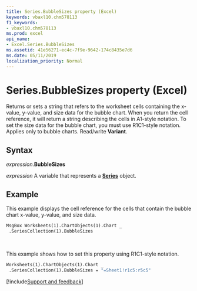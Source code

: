 ```yaml
---
title: Series.BubbleSizes property (Excel)
keywords: vbaxl10.chm578113
f1_keywords:
- vbaxl10.chm578113
ms.prod: excel
api_name:
- Excel.Series.BubbleSizes
ms.assetid: 41e56271-ec4c-7f9e-9642-174c8435e7d6
ms.date: 05/11/2019
localization_priority: Normal
---
```



# Series.BubbleSizes property (Excel)

Returns or sets a string that refers to the worksheet cells containing the x-value, y-value, and size data for the bubble chart. When you return the cell reference, it will return a string describing the cells in A1-style notation. To set the size data for the bubble chart, you must use R1C1-style notation. Applies only to bubble charts. Read/write **Variant**.


## Syntax

_expression_.**BubbleSizes**

_expression_ A variable that represents a **[Series](Excel.Series(object).md)** object.


## Example

This example displays the cell reference for the cells that contain the bubble chart x-value, y-value, and size data.

```vb
MsgBox Worksheets(1).ChartObjects(1).Chart _ 
 .SeriesCollection(1).BubbleSizes
```

<br/>

This example shows how to set this property using R1C1-style notation.

```vb
Worksheets(1).ChartObjects(1).Chart _ 
 .SeriesCollection(1).BubbleSizes = "=Sheet1!r1c5:r5c5"
```



[!include[Support and feedback](~/includes/feedback-boilerplate.md)]